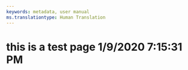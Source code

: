 ```yaml
---
keywords: metadata, user manual
ms.translationtype: Human Translation
---
```

# this is a test page 1/9/2020 7:15:31 PM